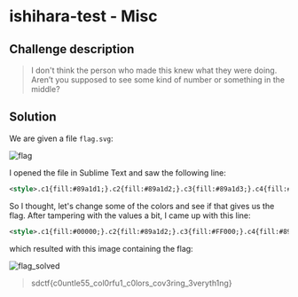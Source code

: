 # ishihara-test - Misc
## Challenge description
> I don't think the person who made this knew what they were doing. Aren’t you supposed to see some kind of number or something in the middle?

## Solution
We are given a file ```flag.svg```:

![flag](https://user-images.githubusercontent.com/54234250/167450241-a7ebc5f8-431c-46dd-b836-a76a7dfae53e.svg)

I opened the file in Sublime Text and saw the following line:
```xml
<style>.c1{fill:#89a1d1;}.c2{fill:#89a1d2;}.c3{fill:#89a1d3;}.c4{fill:#89a1d4;}.c5{fill:#89a1d5;}.c6{fill:#89a1d6;}</style>
```

So I thought, let's change some of the colors and see if that gives us the flag.
After tampering with the values a bit, I came up with this line:
```xml
<style>.c1{fill:#00000;}.c2{fill:#89a1d2;}.c3{fill:#FF000;}.c4{fill:#89a1d4;}.c5{fill:#89a1d5;}.c6{fill:#FF000;}</style>
```

which resulted with this image containing the flag:

![flag_solved](https://user-images.githubusercontent.com/54234250/167450955-5140cb1d-6ad0-4ebf-b6c6-683b98520339.svg)

> sdctf{c0untle55_col0rfu1_c0lors_cov3ring_3veryth1ng}
